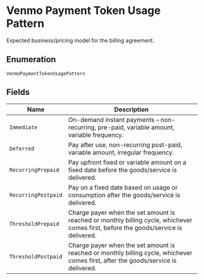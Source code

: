 
# Venmo Payment Token Usage Pattern

Expected business/pricing model for the billing agreement.

## Enumeration

`VenmoPaymentTokenUsagePattern`

## Fields

| Name | Description |
|  --- | --- |
| `Immediate` | On-demand instant payments – non-recurring, pre-paid, variable amount, variable frequency. |
| `Deferred` | Pay after use, non-recurring post-paid, variable amount, irregular frequency. |
| `RecurringPrepaid` | Pay upfront fixed or variable amount on a fixed date before the goods/service is delivered. |
| `RecurringPostpaid` | Pay on a fixed date based on usage or consumption after the goods/service is delivered. |
| `ThresholdPrepaid` | Charge payer when the set amount is reached or monthly billing cycle, whichever comes first, before the goods/service is delivered. |
| `ThresholdPostpaid` | Charge payer when the set amount is reached or monthly billing cycle, whichever comes first, after the goods/service is delivered. |

